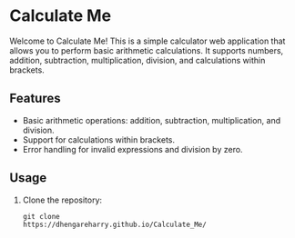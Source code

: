 # Calculate Me

Welcome to Calculate Me! This is a simple calculator web application that allows you to perform basic arithmetic calculations. It supports numbers, addition, subtraction, multiplication, division, and calculations within brackets.


## Features

- Basic arithmetic operations: addition, subtraction, multiplication, and division.
- Support for calculations within brackets.
- Error handling for invalid expressions and division by zero.

## Usage

1. Clone the repository:

   ```shell
   git clone
   https://dhengareharry.github.io/Calculate_Me/
